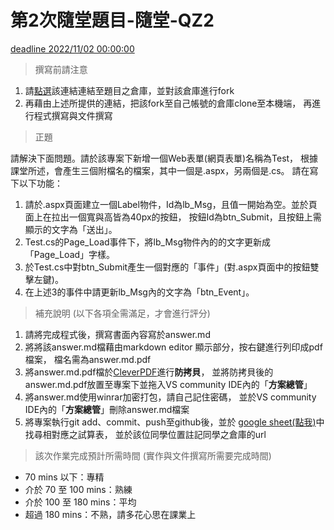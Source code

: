 ﻿# 第2次隨堂題目-隨堂-QZ2
[deadline 2022/11/02 00:00:00](#)
>撰寫前請注意

1. 請[點選](https://github.com/altoliaw3/111-1QZ2.git)該連結連結至題目之倉庫，並對該倉庫進行fork
2. 再藉由上述所提供的連結，把該fork至自己帳號的倉庫clone至本機端，
再進行程式撰寫與文件撰寫

> 正題

請解決下面問題。請於該專案下新增一個Web表單(網頁表單)名稱為Test， 根據課堂所述，會產生三個附檔名的檔案，其中一個是.aspx，另兩個是.cs。 請在寫下以下功能：
1. 請於.aspx頁面建立一個Label物件，Id為lb_Msg，且值一開始為空。並於頁面上在拉出一個寬與高皆為40px的按鈕，
按鈕Id為btn_Submit，且按鈕上需顯示的文字為「送出」。
2. Test.cs的Page_Load事件下，將lb_Msg物件內的的文字更新成「Page_Load」字樣。
3. 於Test.cs中對btn_Submit產生一個對應的「事件」(對.aspx頁面中的按鈕雙擊左鍵)。
4. 在上述3的事件中請更新lb_Msg內的文字為「btn_Event」。


> 補充說明 (以下各項全需滿足，才會進行評分)

1. 請將完成程式後，撰寫書面內容寫於answer.md
2. 將將該answer.md檔藉由markdown editor 顯示部分，按右鍵進行列印成pdf檔案，
檔名需為answer.md.pdf
3. 將answer.md.pdf檔於[CleverPDF](https://www.cleverpdf.com/zh-tw/encrypt-pdf)進行**防拷貝**，
並將防拷貝後的answer.md.pdf放置至專案下並拖入VS community IDE內的「**方案總管**」
4. 將answer.md使用winrar加密打包，請自己記住密碼，
並於VS community IDE內的「**方案總管**」刪除answer.md檔案
5. 將專案執行git add、commit、push至github後，並於
[google sheet(點我)](https://docs.google.com/spreadsheets/d/11S9usP9IYR_FqUlQTS4AisvjZMdqrdZuUU9YREpPwxQ/edit#gid=0)中找尋相對應之試算表，
並於該位同學位置註記同學之倉庫的url

>該次作業完成預計所需時間 (實作與文件撰寫所需要完成時間) 

* 70 mins 以下：專精
* 介於 70 至 100 mins：熟練
* 介於 100 至 180 mins：平均
* 超過 180 mins：不熟，請多花心思在課業上

